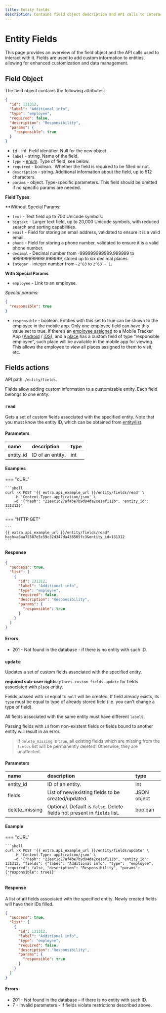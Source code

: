 ```yaml
---
title: Entity fields
description: Contains field object description and API calls to interact with it.
---
```


# Entity Fields

This page provides an overview of the field object and the API calls used to interact with it. Fields are used to add custom information to entities, allowing for enhanced customization and data management.


## Field Object

The field object contains the following attributes:

```json
{
  "id": 131312,
  "label": "Additional info",
  "type": "employee",
  "required": false,
  "description": "Responsibility",
  "params": {
    "responsible": true
  }
}
```

* `id` - int. Field identifier. Null for the new object.
* `label` -  string. Name of the field.
* `type` - [enum](../../../getting-started/introduction.md#data-types). Type of field, see below.
* `required` - boolean.  Whether the field is required to be filled or not.
* `description` - string. Additional information about the field, up to 512 characters.
* `params` - object. Type-specific parameters. This field should be omitted if no specific params are needed.

**Field Types**:

**Without Special Params:

* `text` - Text field up to 700 Unicode symbols.
* `bigtext` - Larger text field, up to 20,000 Unicode symbols, with reduced search and sorting capabilities.
* `email` - Field for storing an email address, validated to ensure it is a valid email.
* `phone` - Field for storing a phone number, validated to ensure it is a valid phone number.
* `decimal` - Decimal number from -999999999999.999999 to 999999999999.999999, stored up to six decimal places.
* `integer` - integer number from `-2^63` to `2^63 - 1`.

**With Special Params**

* `employee` - Link to an employee.

*Special params:*

```json
{
  "responsible": true
}
```

- `responsible` - boolean. Entities with this set to true can be shown to the employee in the mobile app. Only one employee field can have this value set to true. If there’s an [employee assigned](../../tracking/tracker/employee.md#assign) to a Mobile Tracker App ([Android](https://play.google.com/store/apps/details?id=com.navixy.xgps.tracker&hl=ru) / [iOS](https://apps.apple.com/us/app/x-gps-tracker/id802887190)), and a [place](../../field_service/place/index.md) has a custom field of type “responsible employee”, such place will be available in the mobile app for viewing. This allows the employee to view all places assigned to them to visit, etc.

## Fields actions

API path: `/entity/fields`.

Fields allow adding custom information to a customizable entity. Each field belongs to one entity.

### `read`

Gets a set of custom fields associated with the specified entity. Note that you must know the entity ID, which can be obtained from [entity/list](index.md#list).

#### Parameters

| name      | description      | type |
|:----------|:-----------------|:-----|
| entity_id | ID of an entity. | int  |

#### Examples

=== "cURL"

    ```shell
    curl -X POST '{{ extra.api_example_url }}/entity/fields/read' \
        -H 'Content-Type: application/json' \
        -d '{"hash": "22eac1c27af4be7b9d04da2ce1af111b", "entity_id": 131312}'
    ```

=== "HTTP GET"

    ```
    {{ extra.api_example_url }}/entity/fields/read?hash=a6aa75587e5c59c32d347da438505fc3&entity_id=131312
    ```

#### Response

```json
{
  "success": true,
  "list": [
    {
      "id": 131312,
      "label": "Additional info",
      "type": "employee",
      "required": false,
      "description": "Responsibility",
      "params": {
        "responsible": true
      }
    }
  ]
}
```

#### Errors

* 201 - Not found in the database - if there is no entity with such ID.


### `update`

Updates a set of custom fields associated with the specified entity.

**required sub-user rights**: `places_custom_fields_update` for fields associated with `place` entity.

Fields passed with `id` equal to `null` will be created. If field already exists, its `type` must be equal to type of
already stored field (i.e. you can't change a type of field).

All fields associated with the same entity must have different `label`s.

Passing fields with `id` from non-existent fields or fields bound to another entity will result in an error.

<!-- theme: warning -->
> If `delete_missing` is `true`, all existing fields which are missing from the `fields` list will be permanently deleted! Otherwise, they are unaffected.

#### Parameters

| name           | description                                                               | type        |
|:---------------|:--------------------------------------------------------------------------|:------------|
| entity_id      | ID of an entity.                                                          | int         |
| fields         | List of new/existing fields to be created/updated.                        | JSON object |
| delete_missing | Optional. Default is `false`. Delete fields not present in `fields` list. | boolean     |

#### Example

=== "cURL"

    ```shell
    curl -X POST '{{ extra.api_example_url }}/entity/fields/update' \
        -H 'Content-Type: application/json' \
        -d '{"hash": "22eac1c27af4be7b9d04da2ce1af111b", "entity_id": 131312, "fields": {"label": "Additional info", "type":  "employee", "required": false, "description": "Responsibility", "params": {"responsible": true}}'
    ```

#### Response

A list of **all** fields associated with the specified entity. Newly created fields will have their IDs filled.

```json
{
  "success": true,
  "list": [
    {
      "id": 131312,
      "label": "Additional info",
      "type": "employee",
      "required": false,
      "description": "Responsibility",
      "params": {
        "responsible": true
      }
    }
  ]
}
```

#### Errors

* 201 - Not found in the database – if there is no entity with such ID.
* 7 - Invalid parameters - if fields violate restrictions described above.
